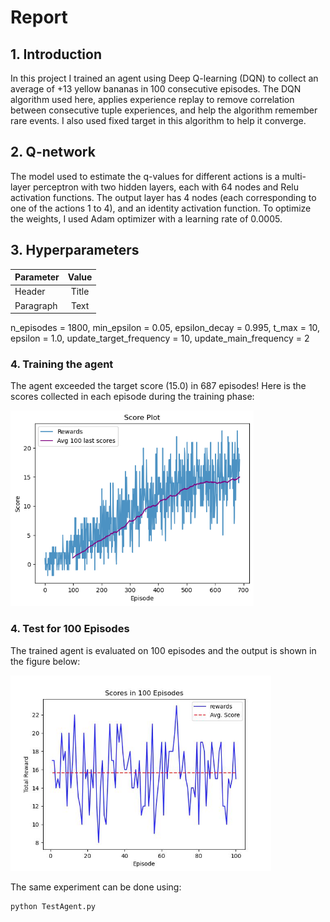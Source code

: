 # Report

## 1. Introduction
In this project I trained an agent using Deep Q-learning (DQN) to collect an average of +13 
yellow bananas in 100 consecutive episodes. The DQN algorithm used here, applies experience replay to remove 
correlation between consecutive tuple experiences, and help the algorithm remember rare events.
I also used fixed target in this algorithm to help it converge.

## 2. Q-network
The model used to estimate the q-values for different actions is a multi-layer perceptron with 
two hidden layers, each with 64 nodes and Relu activation functions. The output layer has 4 
nodes (each corresponding to one of the actions 1 to 4), and an identity activation function.
To optimize the weights, I used Adam optimizer with a learning rate of 0.0005.


## 3. Hyperparameters

| **Parameter** | **Value** |
|:--------------|:---------:|
| Header        |   Title   |
| Paragraph     |   Text    | 



n_episodes = 1800, min_epsilon = 0.05, epsilon_decay = 0.995, 
        t_max = 10, epsilon = 1.0, update_target_frequency = 10, 
        update_main_frequency = 2



### 4. Training the agent
The agent exceeded the target score (15.0) in 687 episodes! Here is the scores collected
in each episode during the training phase:

<img src="Images/Training_Plot.png" height="313">



### 4. Test for 100 Episodes
The trained agent is evaluated on 100 episodes and the output is shown
in the figure below:

<img src="Images/Test100Episodes.jpeg" height="313">

The same experiment can be done using:
```
python TestAgent.py
```



